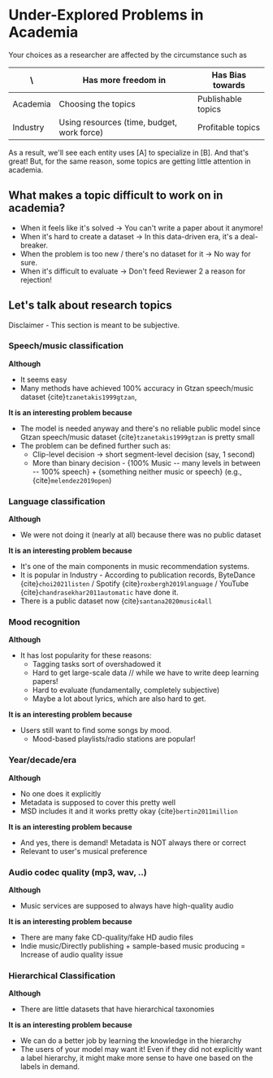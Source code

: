 # Under-Explored Problems in Academia

Your choices as a researcher are affected by the circumstance such as     
 
|     \     | Has more freedom in | Has Bias towards   |
| --------- | ------------------- | ------------------ |
| Academia  | Choosing the topics | Publishable topics |
| Industry  | Using resources (time, budget, work force) | Profitable topics  |

As a result, we'll see each entity uses [A] to specialize in [B]. 
And that's great! But, for the same reason, some topics are getting little attention in academia.

## What makes a topic difficult to work on in academia?

- When it feels like it's solved → You can't write a paper about it anymore!
- When it's hard to create a dataset → In this data-driven era, it's a deal-breaker.
- When the problem is too new / there's no dataset for it → No way for sure.
- When it's difficult to evaluate → Don't feed Reviewer 2 a reason for rejection!  

## Let's talk about research topics

Disclaimer - This section is meant to be subjective. 

### Speech/music classification
  **Although**
  - It seems easy
  - Many methods have achieved 100% accuracy in Gtzan speech/music dataset {cite}`tzanetakis1999gtzan`,
  
  **It is an interesting problem because**
  - The model is needed anyway and there's no reliable public model since Gtzan speech/music dataset {cite}`tzanetakis1999gtzan` is pretty small
  - The problem can be defined further such as:  
    - Clip-level decision → short segment-level decision (say, 1 second)
    - More than binary decision - {100% Music -- many levels in between -- 100% speech} + {something neither music or speech} (e.g., {cite}`melendez2019open`)

### Language classification
  **Although**
  - We were not doing it (nearly at all) because there was no public dataset
  
  **It is an interesting problem because**
  - It's one of the main components in music recommendation systems. 
  - It is popular in Industry - According to publication records, ByteDance {cite}`choi2021listen` / Spotify {cite}`roxbergh2019language` / YouTube {cite}`chandrasekhar2011automatic` have done it. 
  - There is a public dataset now {cite}`santana2020music4all`

### Mood recognition
  **Although**
  - It has lost popularity for these reasons:
    - Tagging tasks sort of overshadowed it 
    - Hard to get large-scale data // while we have to write deep learning papers!
    - Hard to evaluate (fundamentally, completely subjective)
    - Maybe a lot about lyrics, which are also hard to get.
  
  **It is an interesting problem because**
  - Users still want to find some songs by mood.
    - Mood-based playlists/radio stations are popular!

### Year/decade/era 
  **Although**
  - No one does it explicitly
  - Metadata is supposed to cover this pretty well 
  - MSD includes it and it works pretty okay {cite}`bertin2011million`
  
  **It is an interesting problem because**
  - And yes, there is demand! Metadata is NOT always there or correct
  - Relevant to user's musical preference 

### Audio codec quality (mp3, wav, ..)
  **Although**
  - Music services are supposed to always have high-quality audio
  
  **It is an interesting problem because**
  - There are many fake CD-quality/fake HD audio files
  - Indie music/Directly publishing + sample-based music producing = Increase of audio quality issue

### Hierarchical Classification
  **Although**
  - There are little datasets that have hierarchical taxonomies
  
  **It is an interesting problem because**
  - We can do a better job by learning the knowledge in the hierarchy
  - The users of your model may want it! Even if they did not explicitly want a label hierarchy, it might make more sense to have one based on the labels in demand.
  
